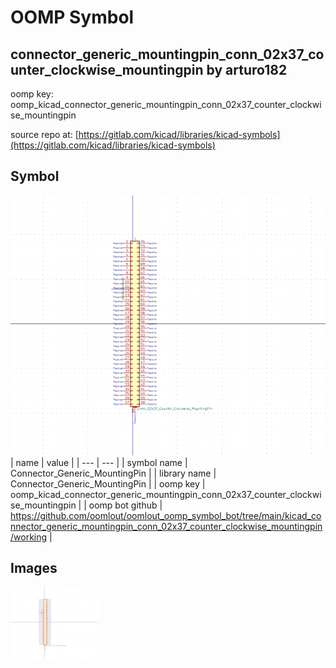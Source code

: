 # OOMP Symbol  
## connector_generic_mountingpin_conn_02x37_counter_clockwise_mountingpin  by arturo182  
  
oomp key: oomp_kicad_connector_generic_mountingpin_conn_02x37_counter_clockwise_mountingpin  
  
source repo at: [https://gitlab.com/kicad/libraries/kicad-symbols](https://gitlab.com/kicad/libraries/kicad-symbols)  
## Symbol  
  
[![working.png](working_600.png)](working.png)  
| name | value | 
| --- | --- | 
| symbol name | Connector_Generic_MountingPin | 
| library name | Connector_Generic_MountingPin | 
| oomp key | oomp_kicad_connector_generic_mountingpin_conn_02x37_counter_clockwise_mountingpin | 
| oomp bot github | https://github.com/oomlout/oomlout_oomp_symbol_bot/tree/main/kicad_connector_generic_mountingpin_conn_02x37_counter_clockwise_mountingpin/working | 
## Images  
  
[![working.png](working_140.png)](working.png)  
